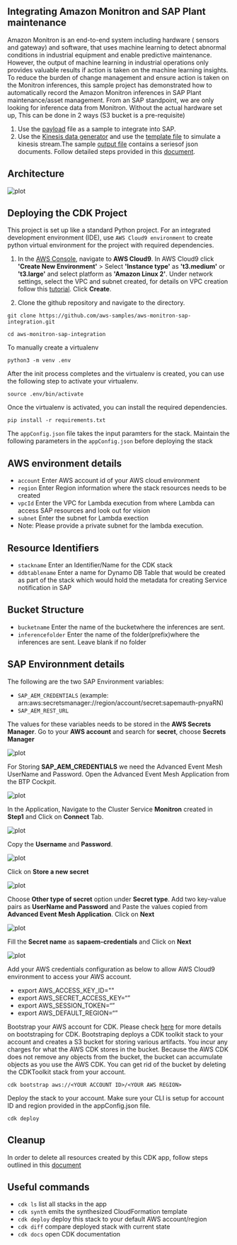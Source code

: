 ## Integrating Amazon Monitron and SAP Plant maintenance
Amazon Monitron is an end-to-end system including hardware ( sensors and gateway) and software, that uses machine learning to detect abnormal conditions in industrial equipment and enable predictive maintenance. However, the output of machine learning in industrial operations only provides valuable results if action is taken on the machine learning insights. To reduce the burden of change management and ensure action is taken on the Monitron inferences, this sample project has demonstrated how to automatically record the Amazon Monitron inferences in SAP Plant maintenance/asset management.
From an SAP standpoint, we are only looking for inference data from Monitron. Without the actual hardware set up, This can be done in 2 ways (S3 bucket is a pre-requisite)
1) Use the [payload](https://github.com/pra1veenk/aws-monitron-sap-integration/blob/main/documentation/Step5a-Setup-AWS/payload.json) file as a sample to integrate into SAP.
2) Use the [Kinesis data generator](https://awslabs.github.io/amazon-kinesis-data-generator/web/producer.html) and use the [template file](https://github.com/pra1veenk/aws-monitron-sap-integration/blob/main/documentation/Step5a-Setup-AWS/kinesisdatatemplate.json)  to simulate a kinesis stream.The sample [output file](https://github.com/pra1veenk/aws-monitron-sap-integration/blob/main/documentation/Step5a-Setup-AWS/kinesissample.txt) contains a seriesof json documents. Follow detailed steps provided in this [document](OptionalReadme.md).

## Architecture
  ![plot](./images/Monitron-AEM-Architecture.png)

## Deploying the CDK Project

This project is set up like a standard Python project.  For an integrated development environment (IDE), use `AWS Cloud9 environment` to create python virtual environment for the project with required dependencies.  

1. In the [AWS Console](https://us-east-1.console.aws.amazon.com/cloud9control/home?region=us-east-1#/product), navigate to **AWS Cloud9**. In AWS Cloud9 click **'Create New Environment'** > Select **'Instance type'** as **'t3.medium'** or **'t3.large'** and select platform as **'Amazon Linux 2'**. Under network settings, select the VPC and subnet created, for details on VPC creation follow this [tutorial](VPCReadme.md).
Click **Create**.


2.  Clone the github repository and navigate to the directory.

```
git clone https://github.com/aws-samples/aws-monitron-sap-integration.git

cd aws-monitron-sap-integration
```

To manually create a virtualenv 

```
python3 -m venv .env
```

After the init process completes and the virtualenv is created, you can use the following
step to activate your virtualenv.

```
source .env/bin/activate
```

Once the virtualenv is activated, you can install the required dependencies.

```
pip install -r requirements.txt
```

The `appConfig.json` file takes the input paramters for the stack. Maintain the following parameters in the `appConfig.json` before deploying the stack

## AWS environment details
* `account` Enter AWS account id of your AWS cloud environment
* `region`  Enter Region information where the stack resources needs to be created
* `vpcId`   Enter the VPC for Lambda execution from where Lambda can access SAP resources and look out for vision
* `subnet`  Enter the subnet for Lambda exection
*  Note: Please provide a private subnet for the lambda execution.
## Resource Identifiers
* `stackname` Enter an Identifier/Name for the CDK stack
* `ddbtablename` Enter a name for Dynamo DB Table that would be created as part of the stack which would hold the metadata for creating Service notification in SAP
## Bucket Structure
* `bucketname` Enter the name of the bucketwhere the inferences are sent.
* `inferencefolder` Enter the name of the folder(prefix)where the inferences are sent. Leave blank if no folder

## SAP Environnment details
The following are the two SAP Environment variables: 
* `SAP_AEM_CREDENTIALS` (example: arn:aws:secretsmanager://region/account/secret:sapemauth-pnyaRN)
* `SAP_AEM_REST_URL` 

The values for these variables needs to be stored in the **AWS Secrets Manager**. Go to your **AWS account** and search for **secret**, choose **Secrets Manager**

![plot](./images/aws-secret.png)

For Storing **SAP_AEM_CREDENTIALS** we need the Advanced Event Mesh UserName and Password. Open the Advanced Event Mesh Application from the BTP Cockpit. 

![plot](./images/access-aem.png)

In the Application, Navigate to the Cluster Service **Monitron** created in **Step1** and Click on **Connect** Tab. 

![plot](./images/aem-connect.png)

Copy the **Username** and **Password**.  

![plot](./images/aem-connect.png)

Click on **Store a new secret**

![plot](./images/create-secret-1.png)

Choose **Other type of secret** option under **Secret type**. Add two key-value pairs as **UserName and Password** and Paste the values copied from **Advanced Event Mesh Application**. Click on **Next**

![plot](./images/secret-keys.png)

Fill the **Secret name** as **sapaem-credentials** and Click on **Next**

![plot](./images/secret-keys.png)

Add your AWS credentials configuration as below to allow AWS Cloud9 environment to access your AWS account.
* export AWS_ACCESS_KEY_ID=""
* export AWS_SECRET_ACCESS_KEY=“”
* export AWS_SESSION_TOKEN=“”
* export AWS_DEFAULT_REGION=“”

Bootstrap your AWS account for CDK. Please check [here](https://docs.aws.amazon.com/cdk/latest/guide/tools.html) for more details on bootstraping for CDK. Bootstraping deploys a CDK toolkit stack to your account and creates a S3 bucket for storing various artifacts. You incur any charges for what the AWS CDK stores in the bucket. Because the AWS CDK does not remove any objects from the bucket, the bucket can accumulate objects as you use the AWS CDK. You can get rid of the bucket by deleting the CDKToolkit stack from your account.

```
cdk bootstrap aws://<YOUR ACCOUNT ID>/<YOUR AWS REGION>
```

Deploy the stack to your account. Make sure your CLI is setup for account ID and region provided in the appConfig.json file.

```
cdk deploy
```
## Cleanup

In order to delete all resources created by this CDK app, follow steps outlined in this [document](CleanupReadme.md)


## Useful commands

 * `cdk ls`          list all stacks in the app
 * `cdk synth`       emits the synthesized CloudFormation template
 * `cdk deploy`      deploy this stack to your default AWS account/region
 * `cdk diff`        compare deployed stack with current state
 * `cdk docs`        open CDK documentation
